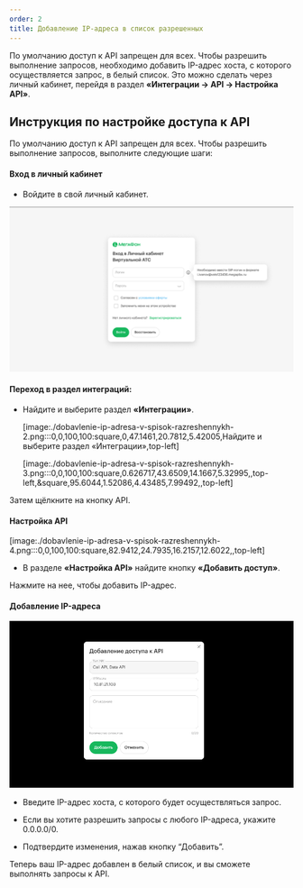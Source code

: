 ```yaml
---
order: 2
title: Добавление IP-адреса в список разрешенных
---
```


По умолчанию доступ к API запрещен для всех. Чтобы разрешить выполнение запросов, необходимо добавить IP-адрес хоста, с которого осуществляется запрос, в белый список. Это можно сделать через личный кабинет, перейдя в раздел **«Интеграции -> API -> Настройка API»**.

## Инструкция по настройке доступа к API

По умолчанию доступ к API запрещен для всех. Чтобы разрешить выполнение запросов, выполните следующие шаги:

#### **Вход в личный кабинет**

-  Войдите в свой личный кабинет.

![](./dobavlenie-ip-adresa-v-spisok-razreshennykh.png)

#### **Переход в раздел интеграций**:

-  Найдите и выберите раздел **«Интеграции»**.

   [image:./dobavlenie-ip-adresa-v-spisok-razreshennykh-2.png:::0,0,100,100:square,0,47.1461,20.7812,5.42005,Найдите и выберите раздел «Интеграции»,top-left]

   [image:./dobavlenie-ip-adresa-v-spisok-razreshennykh-3.png:::0,0,100,100:square,0.626717,43.6509,14.1667,5.32995,,top-left,&square,95.6044,1.52086,4.43485,7.99492,,top-left]

Затем щёлкните на кнопку API.

#### **Настройка API**

[image:./dobavlenie-ip-adresa-v-spisok-razreshennykh-4.png:::0,0,100,100:square,82.9412,24.7935,16.2157,12.6022,,top-left]

-  В разделе **«Настройка API»** найдите кнопку **«Добавить доступ»**.

Нажмите на нее, чтобы добавить IP-адрес.

#### **Добавление IP-адреса**

![](./dobavlenie-ip-adresa-v-spisok-razreshennykh-5.png)

-  Введите IP-адрес хоста, с которого будет осуществляться запрос.

-  Если вы хотите разрешить запросы с любого IP-адреса, укажите 0.0.0.0/0.

-  Подтвердите изменения, нажав кнопку “Добавить”.

Теперь ваш IP-адрес добавлен в белый список, и вы сможете выполнять запросы к API.